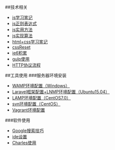 ##技术相关
- [js学习笔记](./技术相关/js学习笔记)
- [js正则表达式](./技术相关/js正则表达式)
- [js实用方法](./技术相关/js方法积累/实用方法)
- [js实现算法](./技术相关/js方法积累/实现算法)
- [html+css学习笔记](./技术相关/html+css学习笔记)
- [cssReset](./技术相关/cssReset)
- [ie6积累](./技术相关/ie6积累)
- [gulp使用](./技术相关/gulp使用)
- [HTTP协议流程](./技术相关/HTTP协议流程)


##工具使用
###服务器环境安装
- [WAMP环境配置（Windows）](./工具使用/WAMP环境配置（Windows）)
- [Laravel框架配置+LNMP环境配置（Ubuntu15.04）](./工具使用/Laravel框架配置+LNMP环境配置（Ubuntu15.04）)
- [LAMP环境配置（CentOS7.0）](./工具使用/LAMP环境配置（CentOS7.0）)
- [svn环境配置（CentOS）](./工具使用/svn环境配置（CentOS）)
- [Vagrant环境配置](./工具使用/Vagrant环境配置)

###软件使用
- [Google搜索技巧](./工具使用/Google搜索技巧)
- [ide设置](./工具使用/ide设置)
- [Charles使用](./工具使用/Charles使用)
